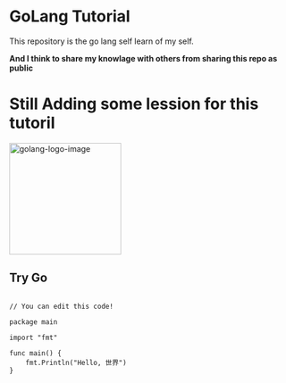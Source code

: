 # GoLang Tutorial

This repository is the go lang self learn of my self.

**And I think to share my knowlage with others from sharing this repo as public**

# Still Adding some lession for this tutoril

<img src="https://go.dev/blog/go-brand/Go-Logo/PNG/Go-Logo_Blue.png" alt="golang-logo-image" width="200"/>

## Try Go

```

// You can edit this code!

package main

import "fmt"

func main() {
	fmt.Println("Hello, 世界")
}

```
